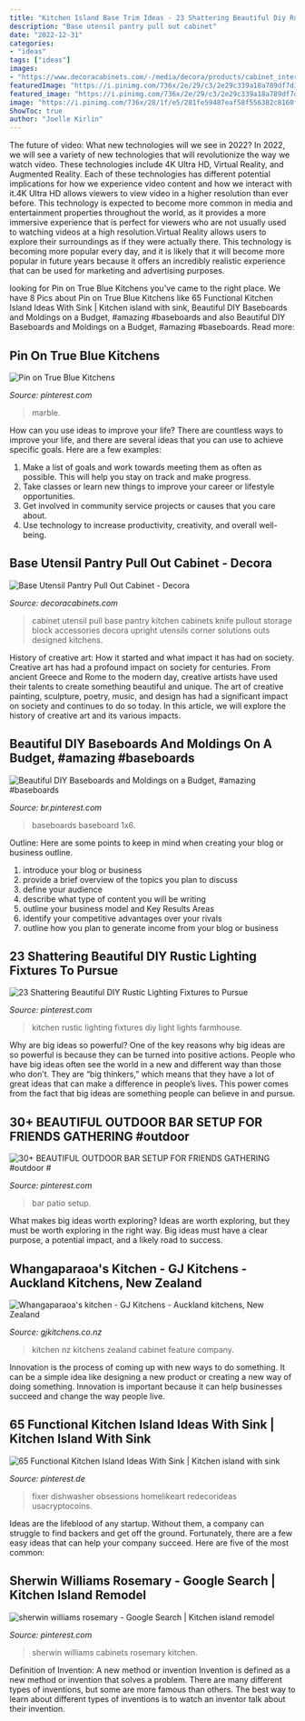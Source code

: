 ```yaml
---
title: "Kitchen Island Base Trim Ideas - 23 Shattering Beautiful Diy Rustic Lighting Fixtures To Pursue"
description: "Base utensil pantry pull out cabinet"
date: "2022-12-31"
categories:
- "ideas"
tags: ["ideas"]
images:
- "https://www.decoracabinets.com/-/media/decora/products/cabinet_interiors/base_utensil_pantry_pullout_cabinet.jpg"
featuredImage: "https://i.pinimg.com/736x/2e/29/c3/2e29c339a18a789df7d3a9141f8300e0.jpg"
featured_image: "https://i.pinimg.com/736x/2e/29/c3/2e29c339a18a789df7d3a9141f8300e0.jpg"
image: "https://i.pinimg.com/736x/28/1f/e5/281fe59487eaf58f556382c8160f4400--rustic-kitchen-lights-farmhouse-kitchen-lighting-fixtures.jpg?b=t"
ShowToc: true
author: "Joelle Kirlin"
---
```



The future of video: What new technologies will we see in 2022?
In 2022, we will see a variety of new technologies that will revolutionize the way we watch video. These technologies include 4K Ultra HD, Virtual Reality, and Augmented Reality. Each of these technologies has different potential implications for how we experience video content and how we interact with it.4K Ultra HD allows viewers to view video in a higher resolution than ever before. This technology is expected to become more common in media and entertainment properties throughout the world, as it provides a more immersive experience that is perfect for viewers who are not usually used to watching videos at a high resolution.Virtual Reality allows users to explore their surroundings as if they were actually there. This technology is becoming more popular every day, and it is likely that it will become more popular in future years because it offers an incredibly realistic experience that can be used for marketing and advertising purposes.

	

		
looking for Pin on True Blue Kitchens you've came to the right place. We have 8 Pics about Pin on True Blue Kitchens like 65 Functional Kitchen Island Ideas With Sink | Kitchen island with sink, Beautiful DIY Baseboards and Moldings on a Budget, #amazing #baseboards and also Beautiful DIY Baseboards and Moldings on a Budget, #amazing #baseboards. Read more:
		
    
## Pin On True Blue Kitchens

<img loading=lazy src="https://i.pinimg.com/736x/17/05/7b/17057b0177adeddbc5081d253fa0b9a5.jpg" onerror="this.onerror=null;this.src='https://tse2.mm.bing.net/th?id=OIP.NolKTFprYLtjnW3geyQgeAHaHW&amp;pid=15.1';" alt="Pin on True Blue Kitchens">

_Source: pinterest.com_

>marble. 

	

How can you use ideas to improve your life?
There are countless ways to improve your life, and there are several ideas that you can use to achieve specific goals. Here are a few examples: 
1. Make a list of goals and work towards meeting them as often as possible. This will help you stay on track and make progress.
2. Take classes or learn new things to improve your career or lifestyle opportunities.
3. Get involved in community service projects or causes that you care about.
4. Use technology to increase productivity, creativity, and overall well-being.

    
## Base Utensil Pantry Pull Out Cabinet - Decora

<img loading=lazy src="https://www.decoracabinets.com/-/media/decora/products/cabinet_interiors/base_utensil_pantry_pullout_cabinet.jpg" onerror="this.onerror=null;this.src='https://tse1.mm.bing.net/th?id=OIP.bTtgSH__6DQdcmmAFeIHcgHaLH&amp;pid=15.1';" alt="Base Utensil Pantry Pull Out Cabinet - Decora">

_Source: decoracabinets.com_

>cabinet utensil pull base pantry kitchen cabinets knife pullout storage block accessories decora upright utensils corner solutions outs designed kitchens. 

	

History of creative art: How it started and what impact it has had on society.
Creative art has had a profound impact on society for centuries. From ancient Greece and Rome to the modern day, creative artists have used their talents to create something beautiful and unique. The art of creative painting, sculpture, poetry, music, and design has had a significant impact on society and continues to do so today. In this article, we will explore the history of creative art and its various impacts.

    
## Beautiful DIY Baseboards And Moldings On A Budget, #amazing #baseboards

<img loading=lazy src="https://i.pinimg.com/736x/c4/6a/cb/c46acb3f0fb522d40be4f1fed251921a.jpg" onerror="this.onerror=null;this.src='https://tse4.mm.bing.net/th?id=OIP.6Dn7u6oS9BSbmdPY_UHXxQHaJ3&amp;pid=15.1';" alt="Beautiful DIY Baseboards and Moldings on a Budget, #amazing #baseboards">

_Source: br.pinterest.com_

>baseboards baseboard 1x6. 

	

Outline: Here are some points to keep in mind when creating your blog or business outline.
1. introduce your blog or business 
2. provide a brief overview of the topics you plan to discuss 
3. define your audience 
4. describe what type of content you will be writing 
5. outline your business model and Key Results Areas 
6. identify your competitive advantages over your rivals 
7. outline how you plan to generate income from your blog or business  
    
## 23 Shattering Beautiful DIY Rustic Lighting Fixtures To Pursue

<img loading=lazy src="https://i.pinimg.com/736x/28/1f/e5/281fe59487eaf58f556382c8160f4400--rustic-kitchen-lights-farmhouse-kitchen-lighting-fixtures.jpg?b=t" onerror="this.onerror=null;this.src='https://tse2.mm.bing.net/th?id=OIP.ovjz83_yvuTuu3z138ZrfwHaLH&amp;pid=15.1';" alt="23 Shattering Beautiful DIY Rustic Lighting Fixtures to Pursue">

_Source: pinterest.com_

>kitchen rustic lighting fixtures diy light lights farmhouse. 

	

Why are big ideas so powerful?
One of the key reasons why big ideas are so powerful is because they can be turned into positive actions. People who have big ideas often see the world in a new and different way than those who don’t. They are “big thinkers,” which means that they have a lot of great ideas that can make a difference in people’s lives. This power comes from the fact that big ideas are something people can believe in and pursue.

    
## 30+ BEAUTIFUL OUTDOOR BAR SETUP FOR FRIENDS GATHERING #outdoor #

<img loading=lazy src="https://i.pinimg.com/736x/20/a6/de/20a6deedb95edf37cf20476a1253ec75.jpg" onerror="this.onerror=null;this.src='https://tse4.mm.bing.net/th?id=OIP.fsmTsy_l5L3n3-fSSrAl4wHaJ6&amp;pid=15.1';" alt="30+ BEAUTIFUL OUTDOOR BAR SETUP FOR FRIENDS GATHERING #outdoor #">

_Source: pinterest.com_

>bar patio setup. 

	

What makes big ideas worth exploring?
Ideas are worth exploring, but they must be worth exploring in the right way. Big ideas must have a clear purpose, a potential impact, and a likely road to success.

    
## Whangaparaoa&#039;s Kitchen - GJ Kitchens - Auckland Kitchens, New Zealand

<img loading=lazy src="http://www.gjkitchens.co.nz/img/upload/GJ-Kitchens-whangaparaoas-kitchen-2146524493-20200615024523831.jpg" onerror="this.onerror=null;this.src='https://tse4.mm.bing.net/th?id=OIP.kfAoKkFOdySc0EpJcIRi4gHaFj&amp;pid=15.1';" alt="Whangaparaoa&#039;s kitchen - GJ Kitchens - Auckland kitchens, New Zealand">

_Source: gjkitchens.co.nz_

>kitchen nz kitchens zealand cabinet feature company. 

	

Innovation is the process of coming up with new ways to do something. It can be a simple idea like designing a new product or creating a new way of doing something. Innovation is important because it can help businesses succeed and change the way people live.

    
## 65 Functional Kitchen Island Ideas With Sink | Kitchen Island With Sink

<img loading=lazy src="https://i.pinimg.com/736x/2e/29/c3/2e29c339a18a789df7d3a9141f8300e0.jpg" onerror="this.onerror=null;this.src='https://tse3.mm.bing.net/th?id=OIP.Dz7YYQqapHZckBh2U4cLaAHaLG&amp;pid=15.1';" alt="65 Functional Kitchen Island Ideas With Sink | Kitchen island with sink">

_Source: pinterest.de_

>fixer dishwasher obsessions homelikeart redecorideas usacryptocoins. 

	

Ideas are the lifeblood of any startup. Without them, a company can struggle to find backers and get off the ground. Fortunately, there are a few easy ideas that can help your company succeed. Here are five of the most common: 

    
## Sherwin Williams Rosemary - Google Search | Kitchen Island Remodel

<img loading=lazy src="https://i.pinimg.com/736x/ca/f8/84/caf884b333ac9640d63a84cc2f17bc30.jpg" onerror="this.onerror=null;this.src='https://tse2.mm.bing.net/th?id=OIP.T948fpX9ukV0817EePL9yAHaE6&amp;pid=15.1';" alt="sherwin williams rosemary - Google Search | Kitchen island remodel">

_Source: pinterest.com_

>sherwin williams cabinets rosemary kitchen. 

	

Definition of Invention: A new method or invention
Invention is defined as a new method or invention that solves a problem. There are many different types of inventions, but some are more famous than others. The best way to learn about different types of inventions is to watch an inventor talk about their invention.

